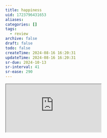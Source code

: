 ```yaml
---
title: happiness
uid: 1723796431653
aliases:
categories: []
tags:
  - review
archive: false
draft: false
todo: false
createTime: 2024-08-16 16:20:31
updateTime: 2024-08-16 16:20:31
sr-due: 2024-10-13
sr-interval: 41
sr-ease: 290
---
```


<iframe
  class="iframe_full"
  src="https://dict.youdao.com/result?word=happiness&lang=en"
>
</iframe>
